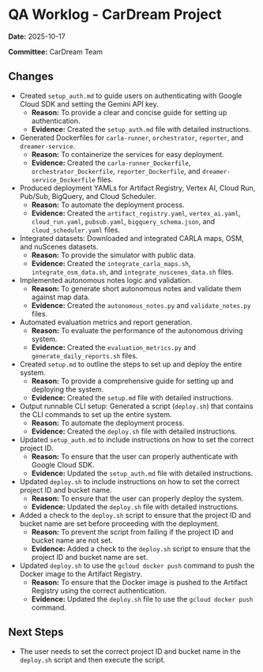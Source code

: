 # QA Worklog - CarDream Project

**Date:** 2025-10-17

**Committee:** CarDream Team

## Changes

*   Created `setup_auth.md` to guide users on authenticating with Google Cloud SDK and setting the Gemini API key.
    *   **Reason:** To provide a clear and concise guide for setting up authentication.
    *   **Evidence:** Created the `setup_auth.md` file with detailed instructions.
*   Generated Dockerfiles for `carla-runner`, `orchestrator`, `reporter`, and `dreamer-service`.
    *   **Reason:** To containerize the services for easy deployment.
    *   **Evidence:** Created the `carla-runner_Dockerfile`, `orchestrator_Dockerfile`, `reporter_Dockerfile`, and `dreamer-service_Dockerfile` files.
*   Produced deployment YAMLs for Artifact Registry, Vertex AI, Cloud Run, Pub/Sub, BigQuery, and Cloud Scheduler.
    *   **Reason:** To automate the deployment process.
    *   **Evidence:** Created the `artifact_registry.yaml`, `vertex_ai.yaml`, `cloud_run.yaml`, `pubsub.yaml`, `bigquery_schema.json`, and `cloud_scheduler.yaml` files.
*   Integrated datasets: Downloaded and integrated CARLA maps, OSM, and nuScenes datasets.
    *   **Reason:** To provide the simulator with public data.
    *   **Evidence:** Created the `integrate_carla_maps.sh`, `integrate_osm_data.sh`, and `integrate_nuscenes_data.sh` files.
*   Implemented autonomous notes logic and validation.
    *   **Reason:** To generate short autonomous notes and validate them against map data.
    *   **Evidence:** Created the `autonomous_notes.py` and `validate_notes.py` files.
*   Automated evaluation metrics and report generation.
    *   **Reason:** To evaluate the performance of the autonomous driving system.
    *   **Evidence:** Created the `evaluation_metrics.py` and `generate_daily_reports.sh` files.
*   Created `setup.md` to outline the steps to set up and deploy the entire system.
    *   **Reason:** To provide a comprehensive guide for setting up and deploying the system.
    *   **Evidence:** Created the `setup.md` file with detailed instructions.
*   Output runnable CLI setup: Generated a script (`deploy.sh`) that contains the CLI commands to set up the entire system.
    *   **Reason:** To automate the deployment process.
    *   **Evidence:** Created the `deploy.sh` file with detailed instructions.
*   Updated `setup_auth.md` to include instructions on how to set the correct project ID.
    *   **Reason:** To ensure that the user can properly authenticate with Google Cloud SDK.
    *   **Evidence:** Updated the `setup_auth.md` file with detailed instructions.
*   Updated `deploy.sh` to include instructions on how to set the correct project ID and bucket name.
    *   **Reason:** To ensure that the user can properly deploy the system.
    *   **Evidence:** Updated the `deploy.sh` file with detailed instructions.
*   Added a check to the `deploy.sh` script to ensure that the project ID and bucket name are set before proceeding with the deployment.
    *   **Reason:** To prevent the script from failing if the project ID and bucket name are not set.
    *   **Evidence:** Added a check to the `deploy.sh` script to ensure that the project ID and bucket name are set.
*   Updated `deploy.sh` to use the `gcloud docker push` command to push the Docker image to the Artifact Registry.
    *   **Reason:** To ensure that the Docker image is pushed to the Artifact Registry using the correct authentication.
    *   **Evidence:** Updated the `deploy.sh` file to use the `gcloud docker push` command.

## Next Steps

*   The user needs to set the correct project ID and bucket name in the `deploy.sh` script and then execute the script.